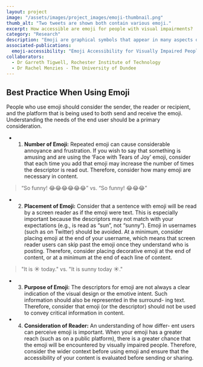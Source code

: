 ```yaml
---
layout: project
image: "/assets/images/project_images/emoji-thumbnail.png"
thumb_alt: "Two tweets are shown both contain various emoji."
excerpt: How accessible are emoji for people with visual impairments?
category: "Research"
description: "Emoji are graphical symbols that appear in many aspects of our lives. Worldwide, around 36 million people are blind and 217 million have a moderate to severe visual impairment. This portion of the population may use and encounter emoji, yet it is unclear what accessibility challenges emoji introduce. We first conducted an online survey with 58 visually impaired participants to understand how they use and encounter emoji online, and the challenges they experience. We then conducted 11 interviews with screen reader users to understand more about the challenges reported in our survey findings. Our interview findings demonstrate that technology is both an enabler and a barrier, emoji descriptors can hinder communication, and therefore the use of emoji impacts social interaction. Using our findings from both studies, we propose best practice when using emoji and recommendations to improve the future accessibility of emoji for visually impaired people."
associated-publications:
  emoji-accessibility: "Emoji Accessibility for Visually Impaired People"
collaborators:
  - Dr Garreth Tigwell, Rochester Institute of Technology
  - Dr Rachel Menzies - The University of Dundee
---
```


## Best Practice When Using Emoji
People who use emoji should consider the sender, the reader or recipient, and the platform that is being used to both send and receive the emoji. Understanding the needs of the end user should be a primary consideration.

- 1) **Number of Emoji:** Repeated emoji can cause considerable annoyance and frustration. If you wish to say that something is amusing and are using the ‘Face with Tears of Joy’ emoji, consider that each time you add that emoji may increase the number of times the descriptor is read out. Therefore, consider how many emoji are necessary in content.

> “So funny! :joy::joy::joy::joy::joy::joy:” vs. “So funny! :joy::joy::joy:”

- 2) **Placement of Emoji:** Consider that a sentence with emoji will be read by a screen reader as if the emoji were text. This is especially important because the descriptors may not match with your expectations (e.g.,   is read as “sun”, not “sunny”). Emoji in usernames (such as on Twitter) should be avoided. At a minimum, consider placing emoji at the end of your username, which means that screen reader users can skip past the emoji once they understand who is posting. Therefore, consider placing decorative emoji at the end of content, or at a minimum at the end of each line of content.

> "It is :sunny: today." vs. "It is sunny today :sunny:."

- 3) **Purpose of Emoji:** The descriptors for emoji are not always a clear indication of the visual design or the emotive intent. Such information should also be represented in the surround- ing text. Therefore, consider that emoji (or the descriptor) should not be used to convey critical information in content.

- 4) **Consideration of Reader:** An understanding of how differ- ent users can perceive emoji is important. When your emoji has a greater reach (such as on a public platform), there is a greater chance that the emoji will be encountered by visually impaired people. Therefore, consider the wider context before using emoji and ensure that the accessibility of your content is evaluated before sending or sharing.
